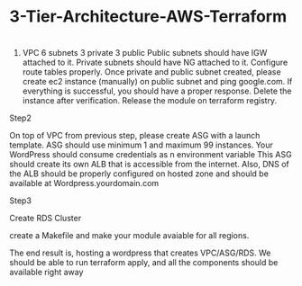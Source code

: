 # 3-Tier-Architecture-AWS-Terraform

#

1. VPC
6 subnets
3 private 
3 public 
Public subnets should have IGW attached to it. 
Private subnets should have NG attached to it. 
Configure route tables properly. Once private and public subnet created, please create ec2 instance (manually) on public subnet and ping google.com. If everything is successful, you should have a proper response. Delete the instance after verification.
Release the module on terraform registry. 

Step2  

On top of VPC from previous step, please create ASG with a launch template. ASG should use minimum 1 and maximum 99 instances. Your WordPress should consume credentials as n environment variable This ASG should create its own ALB that is accessible from the internet. Also, DNS of the ALB should be properly configured on hosted zone and should be available at 
Wordpress.yourdomain.com 

Step3 

Create RDS Cluster


create a Makefile and make your module avaiable for all regions. 


The end result is, hosting a wordpress that creates VPC/ASG/RDS. We should be able to run terraform apply, and all the components should be available right away



